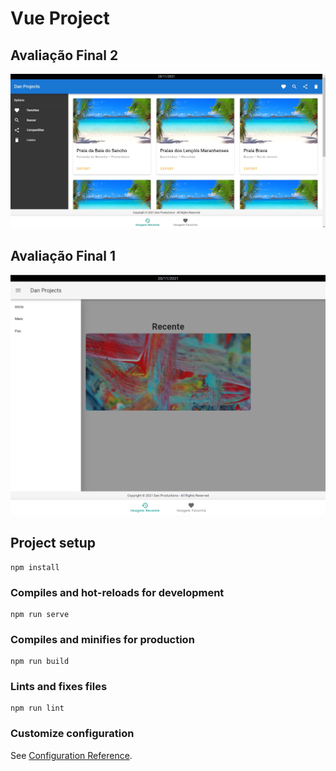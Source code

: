 # Vue Project

## Avaliação Final 2
<p align="center">
  <img src="./src/assets/screen2.jpg"/>
</p>

## Avaliação Final 1
<p align="center">
  <img src="./src/assets/screen.png"/>
</p>


## Project setup
```
npm install
```

### Compiles and hot-reloads for development
```
npm run serve
```

### Compiles and minifies for production
```
npm run build
```

### Lints and fixes files
```
npm run lint
```

### Customize configuration
See [Configuration Reference](https://cli.vuejs.org/config/).
